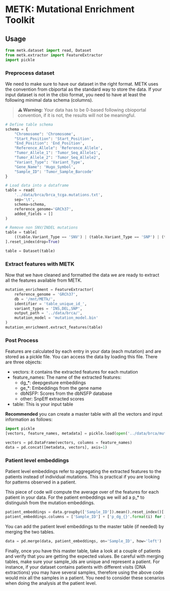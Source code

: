# METK: Mutational Enrichment Toolkit

## Usage
```python
from metk.dataset import read, Dataset
from metk.extractor import FeatureExtractor
import pickle
```

### Preprocess dataset
We need to make sure to have our dataset in the right format. METK uses the convention from cbiportal as the standard way to store the data. If your input dataset is not in the cbio format, you need to have at least the following minimal data schema (columns). 

>**⚠️ Warning:** Your data has to be 0-based following cbioportal convention, if it is not, the results will not be meaningful. 

```python 
# Define table schema
schema = {
    "Chromosome": 'Chromosome',
    "Start_Position": 'Start_Position',
    "End_Position": 'End_Position',
    "Reference_Allele": 'Reference_Allele',
    "Tumor_Allele_1": 'Tumor_Seq_Allele1',
    "Tumor_Allele_2": 'Tumor_Seq_Allele2',
    "Variant_Type": 'Variant_Type',
    "Gene_Name": 'Hugo_Symbol',
    "Sample_ID": 'Tumor_Sample_Barcode'
}

# Load data into a dataframe
table = read(
    '../data/brca/brca_tcga.mutations.txt', 
    sep='\t', 
    schema=schema, 
    reference_genome='GRCh37',
    added_fields = []
)

# Remove non SNV/INDEL mutations
table = table[
    ((table.Variant_Type == 'SNV') | (table.Variant_Type == 'SNP') | (table.Variant_Type == 'DEL') | (table.Variant_Type == 'INS'))
].reset_index(drop=True)

table = Dataset(table)
```

### Extract features with METK
Now that  we have cleaned and formatted the data we are ready to extract all the features available from METK.

```python
mutation_enrichment = FeatureExtractor(
    reference_genome = 'GRCh37',
    db = '/mnt/METk/',
    identifier = 'table_unique_id_',
    variant_types = 'INS,DEL,SNP',
    output_path = '../data/brca/',
    mutation_model = 'mutation_model.bin'
)
mutation_enrichment.extract_features(table)
```

### Post Process 
Features are calculated by each entry in your data (each mutation) and are stored as a pickle file. You can access the 
data by loading this file. There are three objects: 

* vectors: it contains the extracted features for each mutation
* feature_names: The name of the extracted features: 
    * dg_*: deepgesture embeddings
    * ge_*: Embeddings from the gene name
    * dbNSFP: Scores from the dbNSFP database
    * other: SnpEff extracted scores
* table: This is your input table 

**Recommended** you can create a master table with all the vectors and input information as follows: 
```python
import pickle
[vectors, feature_names, metadata] = pickle.load(open('../data/brca/mutation_features.pk', 'rb'))

vectors = pd.DataFrame(vectors, columns = feature_names)
data = pd.concat([metadata, vectors], axis=1)
```

### Patient level embeddings
Patient level embeddings refer to aggregating the extracted features to the patients instead of individual mutations. This is practical if you are 
looking for patterns observed in a patient. 

This piece of code will compute the average over of the features for each patient in your data. For the patient embeddings we will ad a p_* to distinguish from the mutation embeddings. 

```python
patient_embeddings = data.groupby(['Sample_ID']).mean().reset_index()[['Sample_ID'] + feature_names]
patient_embeddings.columns = ['Sample_ID'] + ['p_dg_{}'.format(i) for i in feature_names]
```

You can add the patient level embeddings to the master table (if needed) by merging the two tables.

```python
data = pd.merge(data, patient_embeddings, on='Sample_ID', how='left')
```

Finally, once you have this master table, take a look at a couple of patients and verify that you are getting the expected values. Be careful with merging tables, make sure your sample_ids are unique and represent a patient. For instance, if your dataset contains patients with different visits (DNA extractions) you may have several samples, therefore using the above code would mix all the samples in a patient. You need to consider these scenarios when doing the analysis at the patient level. 